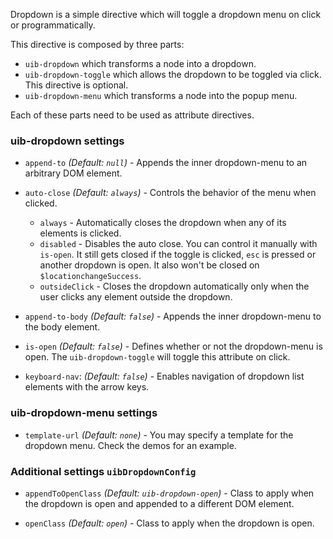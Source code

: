 Dropdown is a simple directive which will toggle a dropdown menu on click or programmatically.

This directive is composed by three parts:

* `uib-dropdown` which transforms a node into a dropdown.
* `uib-dropdown-toggle` which allows the dropdown to be toggled via click. This directive is optional.
* `uib-dropdown-menu` which transforms a node into the popup menu.

Each of these parts need to be used as attribute directives.

### uib-dropdown settings

* `append-to`
  _(Default: `null`)_ -
  Appends the inner dropdown-menu to an arbitrary DOM element.

* `auto-close`
  _(Default: `always`)_ -
  Controls the behavior of the menu when clicked.
  * `always` - Automatically closes the dropdown when any of its elements is clicked.
  * `disabled` - Disables the auto close. You can control it manually with `is-open`. It still gets closed if the toggle is clicked, `esc` is pressed or another dropdown is open. It also won't be closed on `$locationchangeSuccess`.
  * `outsideClick` - Closes the dropdown automatically only when the user clicks any element outside the dropdown.
  
* `append-to-body`
  _(Default: `false`)_ -
  Appends the inner dropdown-menu to the body element.

* `is-open`
  _(Default: `false`)_ -
  Defines whether or not the dropdown-menu is open. The `uib-dropdown-toggle` will toggle this attribute on click.
  
* `keyboard-nav`:
  _(Default: `false`)_ -
  Enables navigation of dropdown list elements with the arrow keys.
  
### uib-dropdown-menu settings

* `template-url`
  _(Default: `none`)_ -
  You may specify a template for the dropdown menu. Check the demos for an example.
  
### Additional settings `uibDropdownConfig`

* `appendToOpenClass`
  _(Default: `uib-dropdown-open`)_ -
  Class to apply when the dropdown is open and appended to a different DOM element.
  
* `openClass`
  _(Default: `open`)_ -
  Class to apply when the dropdown is open.
